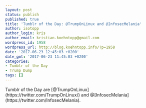 ```yaml
---
layout: post
status: publish
published: true
title: 'Tumblr of the Day: @TrumpOnLinux and @InfosecMelania'
author: isotopp
author_login: kris
author_email: kristian.koehntopp@gmail.com
wordpress_id: 1958
wordpress_url: http://blog.koehntopp.info/?p=1958
date: '2017-06-23 12:45:03 +0200'
date_gmt: '2017-06-23 11:45:03 +0200'
categories:
- Tumblr of the Day
- Trump Dump
tags: []
---
```

<p>Tumblr of the Day are [@TrumpOnLinux](https://twitter.com/TrumpOnLinux/) and @[InfosecMelania](https://twitter.com/InfosecMelania). &nbsp;</p>
